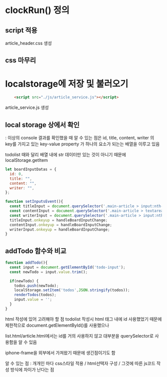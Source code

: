 # clockRun() 정의
## script 적용

article_header.css 생성

## css 마무리

# localstorage에 저장 및 불러오기

```html
    <script src="./js/article_service.js"></script>
```
article_service.js 생성

## local storage 상에서 확인

: 이상의 console 결과를 확인했을 때 알 수 있는 점은
id, title, content, writer 의 key를 가지고 있는 key-value property 가 하나의 요소가 되는는
배열을 이루고 있음

todolist 때와 달리 배열 내에 str 데이터만 있는 것이 아니기 때문에
localStorage.getItem

```js
let boardInputDatas = {
  id: 0, 
  title: "",
  content: "",
  writer: "",
};

function setInputsEvent(){
  const titleInput = document.querySelector('.main-article > input:nth-of-type(1)')
  const contentInput = document.querySelector('.main-article > textarea')
  const writerInput = document.querySelector('.main-article > input:nth-of-type(2)')
  titleInput.onkeyup = handleBoardInputChange;
  contentInput.onkeyup = handleBoardInputChange;
  writerInput.onkeyup = handleBoardInputChange;
}
```
## addTodo 함수와 비교
```js
function addTodo(){
  const input = document.getElementById('todo-input');
  const newTodo = input.value.trim();

  if(newTodo) { 
    todos.push(newTodo);
    localStorage.setItem('todos',JSON.stringify(todos));
    renderTodos(todos);
    input.value = '';
  }
}
```
html 작성에 있어 고려해야 할 점
todolist 작성시 html 태그 내에 id 사용했었기 때문에 제한적으로
document.getElementById()를 사용했으나

list.html/article.html에서는 id를 거의 사용하지 않고 대부분을 
querySelector로 사용함을 알 수 있음

iphone-frame을 외부에서 가져왔기 때문에 생긴점이기도 함

알 수 있는 점 :
  개개인 마다 css스타일 적용 / html선택자 구성 / 그것에 따른 js코드 작성
  방식에 차이가 난다는 점